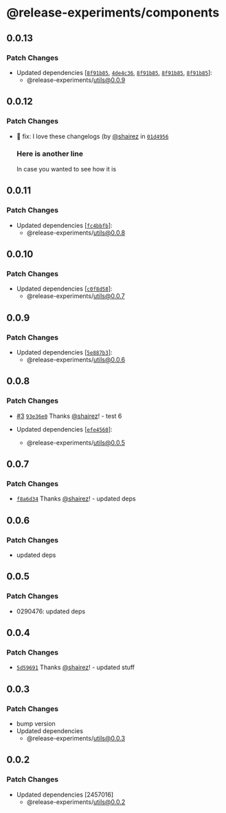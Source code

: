 # @release-experiments/components

## 0.0.13

### Patch Changes

- Updated dependencies [[`8f91b85`](https://github.com/hirezio/test-release/commit/8f91b8591607818d9ae896948269864e8e728d1e), [`4de4c36`](https://github.com/hirezio/test-release/commit/4de4c36fff16396f76269ddeb1420d727f93f035), [`8f91b85`](https://github.com/hirezio/test-release/commit/8f91b8591607818d9ae896948269864e8e728d1e), [`8f91b85`](https://github.com/hirezio/test-release/commit/8f91b8591607818d9ae896948269864e8e728d1e), [`8f91b85`](https://github.com/hirezio/test-release/commit/8f91b8591607818d9ae896948269864e8e728d1e)]:
  - @release-experiments/utils@0.0.9

## 0.0.12

### Patch Changes

- 🐛 fix: I love these changelogs (by [@shairez](https://github.com/shairez) in [`01d4956`](https://github.com/hirezio/test-release/commit/01d495617729e1acd85a8a120af9eac8b2131d0b)

  ### Here is another line

  In case you wanted to see how it is

## 0.0.11

### Patch Changes

- Updated dependencies [[`fc4bbfb`](https://github.com/hirezio/test-release/commit/fc4bbfbd83b3bdbf6ccb6c2e98e60e8cea713f0d)]:
  - @release-experiments/utils@0.0.8

## 0.0.10

### Patch Changes

- Updated dependencies [[`c0f8d58`](https://github.com/hirezio/test-release/commit/c0f8d58704eefc4721922fed107cf7464298d40b)]:
  - @release-experiments/utils@0.0.7

## 0.0.9

### Patch Changes

- Updated dependencies [[`5e887b3`](https://github.com/hirezio/test-release/commit/5e887b3484b566a7c6cb4f9cd7736a3269685212)]:
  - @release-experiments/utils@0.0.6

## 0.0.8

### Patch Changes

- [#3](https://github.com/hirezio/test-release/pull/3) [`93e36e0`](https://github.com/hirezio/test-release/commit/93e36e0d865bb6fad6815f5f8512580633de0f16) Thanks [@shairez](https://github.com/shairez)! - test 6

- Updated dependencies [[`efe4560`](https://github.com/hirezio/test-release/commit/efe4560b6d790b072010643fbded6e264923483c)]:
  - @release-experiments/utils@0.0.5

## 0.0.7

### Patch Changes

- [`f8a6d34`](https://github.com/hirezio/test-release/commit/f8a6d34c4f9a0ca6c6b168b5d400a0df3c6f4ae7) Thanks [@shairez](https://github.com/shairez)! - updated deps

## 0.0.6

### Patch Changes

- updated deps

## 0.0.5

### Patch Changes

- 0290476: updated deps

## 0.0.4

### Patch Changes

- [`5d59691`](https://github.com/hirezio/test-release/commit/5d59691a26ffd436d3c263e5a3770c9a5c123e4d) Thanks [@shairez](https://github.com/shairez)! - updated stuff

## 0.0.3

### Patch Changes

- bump version
- Updated dependencies
  - @release-experiments/utils@0.0.3

## 0.0.2

### Patch Changes

- Updated dependencies [2457016]
  - @release-experiments/utils@0.0.2
